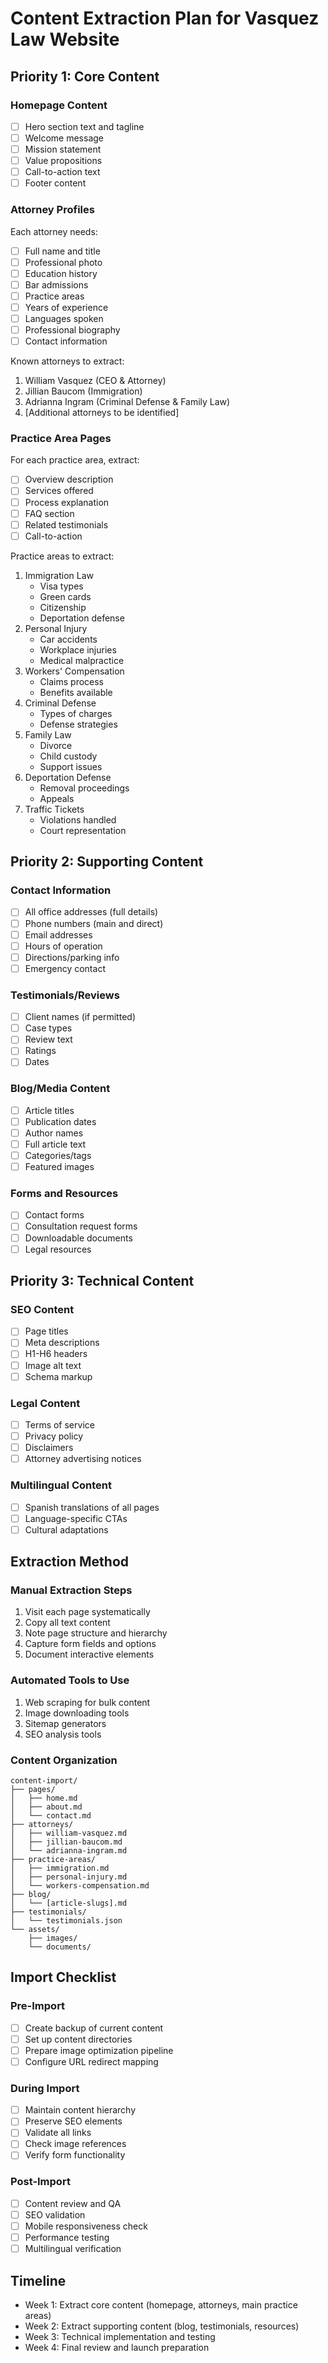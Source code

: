 # Content Extraction Plan for Vasquez Law Website

## Priority 1: Core Content

### Homepage Content

- [ ] Hero section text and tagline
- [ ] Welcome message
- [ ] Mission statement
- [ ] Value propositions
- [ ] Call-to-action text
- [ ] Footer content

### Attorney Profiles

Each attorney needs:

- [ ] Full name and title
- [ ] Professional photo
- [ ] Education history
- [ ] Bar admissions
- [ ] Practice areas
- [ ] Years of experience
- [ ] Languages spoken
- [ ] Professional biography
- [ ] Contact information

Known attorneys to extract:

1. William Vasquez (CEO & Attorney)
2. Jillian Baucom (Immigration)
3. Adrianna Ingram (Criminal Defense & Family Law)
4. [Additional attorneys to be identified]

### Practice Area Pages

For each practice area, extract:

- [ ] Overview description
- [ ] Services offered
- [ ] Process explanation
- [ ] FAQ section
- [ ] Related testimonials
- [ ] Call-to-action

Practice areas to extract:

1. Immigration Law
   - Visa types
   - Green cards
   - Citizenship
   - Deportation defense
2. Personal Injury
   - Car accidents
   - Workplace injuries
   - Medical malpractice
3. Workers' Compensation
   - Claims process
   - Benefits available
4. Criminal Defense
   - Types of charges
   - Defense strategies
5. Family Law
   - Divorce
   - Child custody
   - Support issues
6. Deportation Defense
   - Removal proceedings
   - Appeals
7. Traffic Tickets
   - Violations handled
   - Court representation

## Priority 2: Supporting Content

### Contact Information

- [ ] All office addresses (full details)
- [ ] Phone numbers (main and direct)
- [ ] Email addresses
- [ ] Hours of operation
- [ ] Directions/parking info
- [ ] Emergency contact

### Testimonials/Reviews

- [ ] Client names (if permitted)
- [ ] Case types
- [ ] Review text
- [ ] Ratings
- [ ] Dates

### Blog/Media Content

- [ ] Article titles
- [ ] Publication dates
- [ ] Author names
- [ ] Full article text
- [ ] Categories/tags
- [ ] Featured images

### Forms and Resources

- [ ] Contact forms
- [ ] Consultation request forms
- [ ] Downloadable documents
- [ ] Legal resources

## Priority 3: Technical Content

### SEO Content

- [ ] Page titles
- [ ] Meta descriptions
- [ ] H1-H6 headers
- [ ] Image alt text
- [ ] Schema markup

### Legal Content

- [ ] Terms of service
- [ ] Privacy policy
- [ ] Disclaimers
- [ ] Attorney advertising notices

### Multilingual Content

- [ ] Spanish translations of all pages
- [ ] Language-specific CTAs
- [ ] Cultural adaptations

## Extraction Method

### Manual Extraction Steps

1. Visit each page systematically
2. Copy all text content
3. Note page structure and hierarchy
4. Capture form fields and options
5. Document interactive elements

### Automated Tools to Use

1. Web scraping for bulk content
2. Image downloading tools
3. Sitemap generators
4. SEO analysis tools

### Content Organization

```
content-import/
├── pages/
│   ├── home.md
│   ├── about.md
│   └── contact.md
├── attorneys/
│   ├── william-vasquez.md
│   ├── jillian-baucom.md
│   └── adrianna-ingram.md
├── practice-areas/
│   ├── immigration.md
│   ├── personal-injury.md
│   └── workers-compensation.md
├── blog/
│   └── [article-slugs].md
├── testimonials/
│   └── testimonials.json
└── assets/
    ├── images/
    └── documents/
```

## Import Checklist

### Pre-Import

- [ ] Create backup of current content
- [ ] Set up content directories
- [ ] Prepare image optimization pipeline
- [ ] Configure URL redirect mapping

### During Import

- [ ] Maintain content hierarchy
- [ ] Preserve SEO elements
- [ ] Validate all links
- [ ] Check image references
- [ ] Verify form functionality

### Post-Import

- [ ] Content review and QA
- [ ] SEO validation
- [ ] Mobile responsiveness check
- [ ] Performance testing
- [ ] Multilingual verification

## Timeline

- Week 1: Extract core content (homepage, attorneys, main practice areas)
- Week 2: Extract supporting content (blog, testimonials, resources)
- Week 3: Technical implementation and testing
- Week 4: Final review and launch preparation
